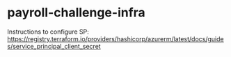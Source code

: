 # payroll-challenge-infra

Instructions to configure SP: https://registry.terraform.io/providers/hashicorp/azurerm/latest/docs/guides/service_principal_client_secret
